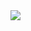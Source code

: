 <div id="header" alight="center">
  <img src="https://i.pinimg.com/originals/71/ae/0b/71ae0bf3cb8e14661942e628bf115a0d.gif"
</div>
